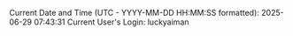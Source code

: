 Current Date and Time (UTC - YYYY-MM-DD HH:MM:SS formatted): 2025-06-29 07:43:31
Current User's Login: luckyaiman
